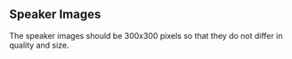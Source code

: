 Speaker Images
--------------

The speaker images should be 300x300 pixels so that they do not differ in quality and size.
